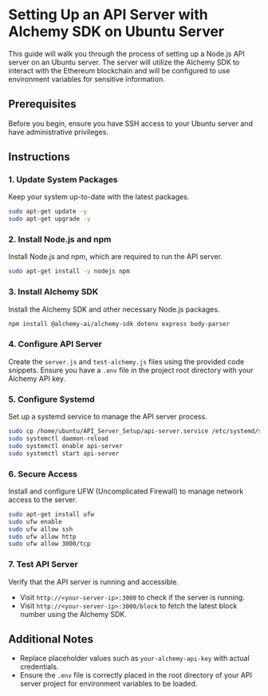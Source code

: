 # Setting Up an API Server with Alchemy SDK on Ubuntu Server

This guide will walk you through the process of setting up a Node.js API server on an Ubuntu server. The server will utilize the Alchemy SDK to interact with the Ethereum blockchain and will be configured to use environment variables for sensitive information.

## Prerequisites

Before you begin, ensure you have SSH access to your Ubuntu server and have administrative privileges.

## Instructions

### 1. Update System Packages

Keep your system up-to-date with the latest packages.

```bash
sudo apt-get update -y
sudo apt-get upgrade -y
```

### 2. Install Node.js and npm

Install Node.js and npm, which are required to run the API server.

```bash
sudo apt-get install -y nodejs npm
```

### 3. Install Alchemy SDK

Install the Alchemy SDK and other necessary Node.js packages.

```bash
npm install @alchemy-ai/alchemy-sdk dotenv express body-parser
```

### 4. Configure API Server

Create the `server.js` and `test-alchemy.js` files using the provided code snippets. Ensure you have a `.env` file in the project root directory with your Alchemy API key.

### 5. Configure Systemd

Set up a systemd service to manage the API server process.

```bash
sudo cp /home/ubuntu/API_Server_Setup/api-server.service /etc/systemd/system/
sudo systemctl daemon-reload
sudo systemctl enable api-server
sudo systemctl start api-server
```

### 6. Secure Access

Install and configure UFW (Uncomplicated Firewall) to manage network access to the server.

```bash
sudo apt-get install ufw
sudo ufw enable
sudo ufw allow ssh
sudo ufw allow http
sudo ufw allow 3000/tcp
```

### 7. Test API Server

Verify that the API server is running and accessible.

- Visit `http://<your-server-ip>:3000` to check if the server is running.
- Visit `http://<your-server-ip>:3000/block` to fetch the latest block number using the Alchemy SDK.

## Additional Notes

- Replace placeholder values such as `your-alchemy-api-key` with actual credentials.
- Ensure the `.env` file is correctly placed in the root directory of your API server project for environment variables to be loaded.